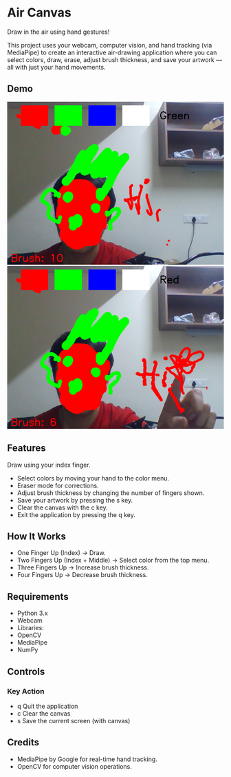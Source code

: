 # Air Canvas 
Draw in the air using hand gestures!

This project uses your webcam, computer vision, and hand tracking (via MediaPipe) to create an interactive air-drawing application where you can select colors, draw, erase, adjust brush thickness, and save your artwork — all with just your hand movements.

## Demo
![alt text](1-1.png)
![alt text](2-1.png)

## Features
Draw using your index finger.
- Select colors by moving your hand to the color menu.
- Eraser mode for corrections.
- Adjust brush thickness by changing the number of fingers shown.
- Save your artwork by pressing the s key.
- Clear the canvas with the c key.
- Exit the application by pressing the q key.

## How It Works
- One Finger Up (Index) → Draw.
- Two Fingers Up (Index + Middle) → Select color from the top menu.
- Three Fingers Up → Increase brush thickness.
- Four Fingers Up → Decrease brush thickness.

## Requirements
- Python 3.x
- Webcam
- Libraries:
- OpenCV
- MediaPipe
- NumPy

## Controls
### Key	Action
- q	Quit the application
- c	Clear the canvas
- s	Save the current screen (with canvas)

## Credits
- MediaPipe by Google for real-time hand tracking.
- OpenCV for computer vision operations.